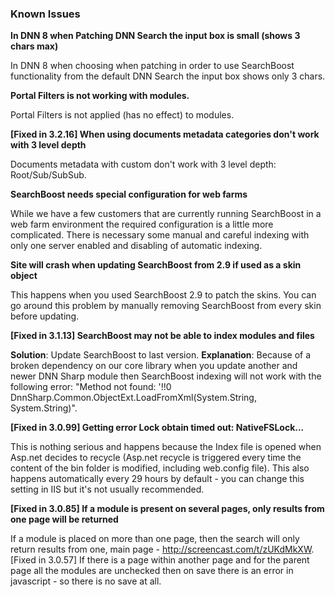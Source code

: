 ### Known Issues

**In DNN 8 when Patching DNN Search the input box is small (shows 3 chars max)**

In DNN 8 when choosing when patching in order to use SearchBoost functionality from the default DNN Search the input box shows only 3 chars.

**Portal Filters is not working with modules.**

Portal Filters is not applied (has no effect) to modules.

**[Fixed in 3.2.16] When using documents metadata categories don't work with 3 level depth**

Documents metadata with custom <categories> don't work with 3 level depth: Root/Sub/SubSub.

**SearchBoost needs special configuration for web farms**

While we have a few customers that are currently running SearchBoost in a web farm environment the required configuration is a little more complicated. There is necessary some manual and careful indexing with only one server enabled and disabling of automatic indexing.

**Site will crash when updating SearchBoost from 2.9 if used as a skin object**

This happens when you used SearchBoost 2.9 to patch the skins.  You can go around this problem by manually removing SearchBoost from every skin before updating.

**[Fixed in 3.1.13] SearchBoost may not be able to index modules and files**

**Solution**: Update SearchBoost to last version.
**Explanation**: Because of a broken dependency on our core library when you update another and newer DNN Sharp module then SearchBoost indexing will not work with the following error: "Method not found: '!!0 DnnSharp.Common.ObjectExt.LoadFromXml(System.String, System.String)".

**[Fixed in 3.0.99] Getting error Lock obtain timed out: NativeFSLock...**

This is nothing serious and happens because the Index file is opened when Asp.net decides to recycle (Asp.net recycle is triggered every time the content of the bin folder is modified, including web.config file). This also happens automatically every 29 hours by default - you can change this setting in IIS but it's not usually recommended.

**[Fixed in 3.0.85] If a module is present on several pages, only results from one page will be returned**

If a module is placed on more than one page, then the search will only return results from one, main page - http://screencast.com/t/zUKdMkXW.
[Fixed in 3.0.57] If there is a page within another page and for the parent page all the modules are unchecked then on save there is an error in javascript - so there is no save at all.